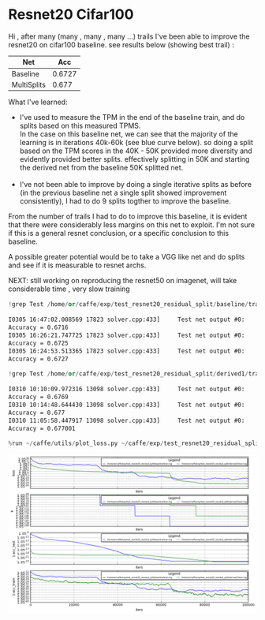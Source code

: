 
# Resnet20 Cifar100

Hi , after many (many , many , many ...) trails I've been able to improve the resnet20 on cifar100 baseline.
see results below (showing best trail) :

Net | Acc
--- | ---
Baseline | 0.6727
MultiSplits | 0.677

What I've learned:
- I've used to measure the TPM in the end of the baseline train, and do splits based on this measured TPMS.<br>
In the case on this baseline net, we can see that the majority of the learning is in iterations 40k-60k (see blue curve below).
so doing a split based on the TPM scores in the 40K - 50K provided more diversity and evidently provided better splits. effectively splitting in 50K and starting the derived net from the baseline 50K splitted net.<br><br>
- I've not been able to improve by doing a single iterative splits as before (in the previous baseline net a single split showed improvement consistently), I had to do 9 splits togther to improve the baseline.

From the number of trails I had to do to improve this baseline, it is evident that there were considerably less margins on this net to exploit. I'm not sure if this is a general resnet conclusion, or a specific conclusion to this baseline.

A possible greater potential would be to take a VGG like net and do splits and see if it is measurable to resnet archs.

NEXT: still working on reproducing the resnet50 on imagenet, will take considerable time , very slow training


```python
!grep Test /home/or/caffe/exp/test_resnet20_residual_split/baseline/train.log  | grep Acc | sort -nk 11 | tail -3
```

    I0305 16:47:02.008569 17823 solver.cpp:433]     Test net output #0: Accuracy = 0.6716
    I0305 16:26:21.747725 17823 solver.cpp:433]     Test net output #0: Accuracy = 0.6725
    I0305 16:24:53.513365 17823 solver.cpp:433]     Test net output #0: Accuracy = 0.6727



```python
!grep Test /home/or/caffe/exp/test_resnet20_residual_split/derived1/train.log  | grep Acc | sort -nk 11 | tail -3
```

    I0310 10:10:09.972316 13098 solver.cpp:433]     Test net output #0: Accuracy = 0.6769
    I0310 10:14:48.644430 13098 solver.cpp:433]     Test net output #0: Accuracy = 0.677
    I0310 11:05:58.447917 13098 solver.cpp:433]     Test net output #0: Accuracy = 0.677001



```python
%run ~/caffe/utils/plot_loss.py ~/caffe/exp/test_resnet20_residual_split/baseline/train.log ~/caffe/exp/test_resnet20_residual_split/derived1/train.log
```


![png](output_9_0.png)

